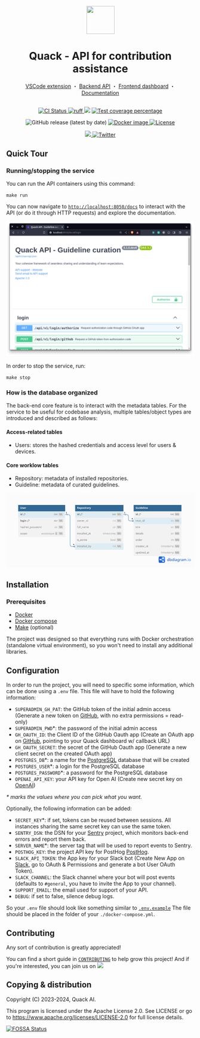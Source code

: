 <p align="center">
  <a href="https://quackai.com"><img src="https://uploads-ssl.webflow.com/64a6527708bc7f2ce5fd6b2a/64a654825ed3d444b47c4935_quack-logo%20(copy).png" width="75" height="75"></a>
</p>
<h1 align="center">
 Quack - API for contribution assistance
</h1>
<p align="center">
  <a href="https://github.com/quack-ai/companion">VSCode extension</a> ・
  <a href="https://github.com/quack-ai/contribution-api">Backend API</a> ・
  <a href="https://github.com/quack-ai/platform">Frontend dashboard</a> ・
  <a href="https://docs.quackai.com">Documentation</a>
</p>
<h2 align="center"></h2>

<p align="center">
  <a href="https://github.com/quack-ai/contribution-api/actions?query=workflow%3Abuilds">
    <img alt="CI Status" src="https://img.shields.io/github/actions/workflow/status/quack-ai/contribution-api/builds.yml?branch=main&label=CI&logo=github&style=flat-square">
  </a>
  <a href="https://github.com/astral-sh/ruff">
    <img src="https://img.shields.io/badge/Linter-Ruff-FCC21B?style=flat-square&logo=ruff&logoColor=white" alt="ruff">
  </a>
  <a href="https://www.codacy.com/gh/quack-ai/contribution-api/dashboard?utm_source=github.com&amp;utm_medium=referral&amp;utm_content=quack-ai/contribution-api&amp;utm_campaign=Badge_Grade"><img src="https://app.codacy.com/project/badge/Grade/b51832763a394255941b541b0813750c"/></a>
  <a href="https://codecov.io/gh/quack-ai/contribution-api">
    <img src="https://img.shields.io/codecov/c/github/quack-ai/contribution-api.svg?logo=codecov&style=flat-square&token=fkT0jQefhO" alt="Test coverage percentage">
  </a>
</p>
<p align="center">
  <img alt="GitHub release (latest by date)" src="https://img.shields.io/github/v/release/quack-ai/contribution-api">
  <a href="https://hub.docker.com/repository/docker/quackai/contribution-api">
    <img src="https://img.shields.io/docker/v/quackai/contribution-api?style=flat-square&logo=Docker&logoColor=fff&label=Docker" alt="Docker image">
  </a>
  <a href="https://github.com/quack-ai/contribution-api/blob/main/LICENSE">
    <img src="https://img.shields.io/github/license/quack-ai/contribution-api.svg?label=License&logoColor=fff&style=flat-square" alt="License">
  </a>
</p>
<p align="center">
  <a target="_blank" href="https://discord.gg/E9rY3bVCWd" style="background:none">
    <img src="https://img.shields.io/badge/Discord-join-continue.svg?labelColor=191937&color=6F6FF7&logo=discord" />
  </a>
  <a href="https://twitter.com/quack_ai">
    <img src="https://img.shields.io/badge/-@quack_ai-1D9BF0?style=flat-square&logo=twitter&logoColor=white" alt="Twitter">
  </a>
</p>


## Quick Tour

### Running/stopping the service

You can run the API containers using this command:

```shell
make run
```

You can now navigate to [`http://localhost:8050/docs`](http://localhost:8050/docs) to interact with the API (or do it through HTTP requests) and explore the documentation.

![API Swagger screenshot](docs/quack_api_swagger.png)

In order to stop the service, run:
```shell
make stop
```


### How is the database organized

The back-end core feature is to interact with the metadata tables. For the service to be useful for codebase analysis, multiple tables/object types are introduced and described as follows:

#### Access-related tables

- Users: stores the hashed credentials and access level for users & devices.

#### Core worklow tables

- Repository: metadata of installed repositories.
- Guideline: metadata of curated guidelines.

![UML diagram](docs/db_uml.png)

## Installation

### Prerequisites

- [Docker](https://docs.docker.com/engine/install/)
- [Docker compose](https://docs.docker.com/compose/)
- [Make](https://www.gnu.org/software/make/) (optional)

The project was designed so that everything runs with Docker orchestration (standalone virtual environment), so you won't need to install any additional libraries.

## Configuration

In order to run the project, you will need to specific some information, which can be done using a `.env` file.
This file will have to hold the following information:
- `SUPERADMIN_GH_PAT`: the GitHub token of the initial admin access (Generate a new token on [GitHub](https://github.com/settings/tokens?type=beta), with no extra permissions = read-only)
- `SUPERADMIN_PWD`*: the password of the initial admin access
- `GH_OAUTH_ID`: the Client ID of the GitHub Oauth app (Create an OAuth app on [GitHub](https://github.com/settings/applications/new), pointing to your Quack dashboard w/ callback URL)
- `GH_OAUTH_SECRET`: the secret of the GitHub Oauth app (Generate a new client secret on the created OAuth app)
- `POSTGRES_DB`*: a name for the [PostgreSQL](https://www.postgresql.org/) database that will be created
- `POSTGRES_USER`*: a login for the PostgreSQL database
- `POSTGRES_PASSWORD`*: a password for the PostgreSQL database
- `OPENAI_API_KEY`: your API key for Open AI (Create new secret key on [OpenAI](https://platform.openai.com/api-keys))

_* marks the values where you can pick what you want._

Optionally, the following information can be added:
- `SECRET_KEY`*: if set, tokens can be reused between sessions. All instances sharing the same secret key can use the same token.
- `SENTRY_DSN`: the DSN for your [Sentry](https://sentry.io/) project, which monitors back-end errors and report them back.
- `SERVER_NAME`*: the server tag that will be used to report events to Sentry.
- `POSTHOG_KEY`: the project API key for PostHog [PostHog](https://eu.posthog.com/settings/project-details).
- `SLACK_API_TOKEN`: the App key for your Slack bot (Create New App on [Slack](https://api.slack.com/apps), go to OAuth & Permissions and generate a bot User OAuth Token).
- `SLACK_CHANNEL`: the Slack channel where your bot will post events (defaults to `#general`, you have to invite the App to your channel).
- `SUPPORT_EMAIL`: the email used for support of your API.
- `DEBUG`: if set to false, silence debug logs.

So your `.env` file should look like something similar to [`.env.example`](.env.example)
The file should be placed in the folder of your `./docker-compose.yml`.

## Contributing

Any sort of contribution is greatly appreciated!

You can find a short guide in [`CONTRIBUTING`](CONTRIBUTING.md) to help grow this project! And if you're interested, you can join us on [![](https://img.shields.io/badge/Discord-join-continue.svg?labelColor=191937&color=6F6FF7&logo=discord)](https://discord.gg/E9rY3bVCWd)


## Copying & distribution

Copyright (C) 2023-2024, Quack AI.

This program is licensed under the Apache License 2.0.
See LICENSE or go to <https://www.apache.org/licenses/LICENSE-2.0> for full license details.

[![FOSSA Status](https://app.fossa.com/api/projects/git%2Bgithub.com%2Fquack-ai%2Fcontribution-api.svg?type=large&issueType=license)](https://app.fossa.com/projects/git%2Bgithub.com%2Fquack-ai%2Fcontribution-api?ref=badge_large&issueType=license)
